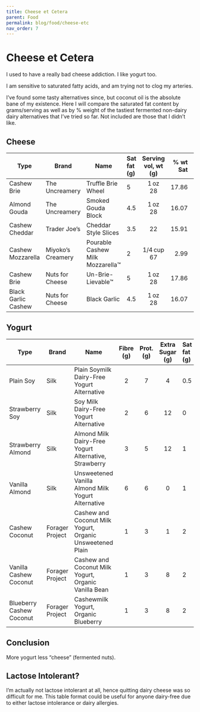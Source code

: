 ```yaml
---
title: Cheese et Cetera
parent: Food
permalink: blog/food/cheese-etc
nav_order: 7
---
```


# Cheese et Cetera

I used to have a really bad cheese addiction. I like yogurt too. 

I am sensitive to saturated fatty acids, and am trying not to clog my arteries.

I’ve found some tasty alternatives since, but coconut oil is the absolute bane of my existence. Here&nbsp;I&nbsp;will&nbsp;compare&nbsp;the saturated fat content by grams/serving as well as by % weight of the tastiest fermented non-dairy dairy alternatives that I’ve tried so far. Not included are those that I didn’t like.

## Cheese

| Type                | Brand             | Name                             | Sat fat (g) | Serving vol, wt (g) | % wt Sat | % DV |
| ------------------- | ----------------- | -------------------------------- | :---------- | :-----------------: | -------: | ---- |
| Cashew Brie         | The Uncreamery    | Truffle Brie Wheel               | 5           |     1 oz<br>28      |    17.86 | 25   |
| Almond Gouda        | The Uncreamery    | Smoked Gouda Block               | 4.5         |     1 oz<br>28      |    16.07 | 23   |
| Cashew Cheddar      | Trader Joe’s      | Cheddar Style Slices             | 3.5         |         22          |    15.91 | 18   |
| Cashew Mozzarella   | Miyoko’s Creamery | Pourable Cashew Milk Mozzarella™ | 2           |   1/4 cup <br>67    |     2.99 | 10   |
| Cashew Brie         | Nuts for Cheese   | Un-Brie-Lievable™                | 5           |     1 oz<br>28      |    17.86 | 25   |
| Black Garlic Cashew | Nuts for Cheese   | Black Garlic                     | 4.5         |     1 oz<br>28      |    16.07 | 23   |

## Yogurt

| Type                        | Brand           | Name                                                      | Fibre (g) | Prot. (g) | Extra Sugar (g) | Sat fat (g) | Serving vol, wt (g) | % wt Sat | % DV |
| --------------------------- | --------------- | --------------------------------------------------------- | :-------: | :------: | :-------------: | :---------- | :-----------------: | -------: | ---- |
| Plain Soy                   | Silk            | Plain Soymilk<br>Dairy-Free Yogurt Alternative            |     2     |    7     |        4        | 0.5         |   3/4 cup<br>170    |     0.29 | 3    |
| Strawberry Soy              | Silk            | Soy Milk Dairy-Free Yogurt Alternative                    |     2     |    6     |       12        | 0           |         150         |        0 | 0    |
| Strawberry Almond           | Silk            | Almond Milk Dairy-Free Yogurt Alternative, Strawberry     |     3     |    5     |       12        | 1           |         150         |     0.67 | 5    |
| Vanilla Almond              | Silk            | Unsweetened Vanilla Almond Milk Yogurt Alternative        |     6     |    6     |        0        | 1           |         28          |     0.67 | 5    |
| Cashew Coconut              | Forager Project | Cashew and Coconut Milk Yogurt, Organic Unsweetened Plain |     1     |    3     |        1        | 2           |    5.3 oz<br>150    |     1.33 | 10   |
| Vanilla<br>Cashew Coconut   | Forager Project | Cashew and Coconut Milk Yogurt, Organic Vanilla Bean      |     1     |    3     |        8        | 2           |    5.3 oz<br>150    |     1.33 | 10   |
| Blueberry<br>Cashew Coconut | Forager Project | Cashewmilk Yogurt, Organic Blueberry                      |     1     |    3     |        8        | 2           |    5.3 oz<br>150    |     1.33 | 10   |


## Conclusion
More yogurt less “cheese” (fermented nuts).

## Lactose Intolerant?
I’m actually not lactose intolerant at all, hence quitting dairy cheese was so difficult for me.
This&nbsp;table&nbsp;format&nbsp;could be useful for anyone dairy-free due to either lactose intolerance or&nbsp;dairy&nbsp;allergies.


[TRUFF]: https://www.truff.com/
